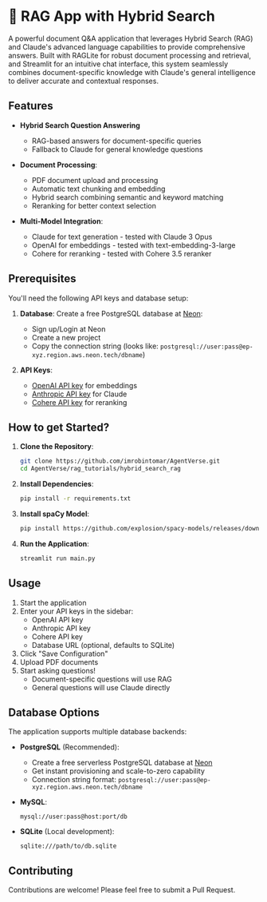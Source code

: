 # 👀 RAG App with Hybrid Search 

A powerful document Q&A application that leverages Hybrid Search (RAG) and Claude's advanced language capabilities to provide comprehensive answers. Built with RAGLite for robust document processing and retrieval, and Streamlit for an intuitive chat interface, this system seamlessly combines document-specific knowledge with Claude's general intelligence to deliver accurate and contextual responses.

## Features

- **Hybrid Search Question Answering**
    - RAG-based answers for document-specific queries
    - Fallback to Claude for general knowledge questions

- **Document Processing**:
  - PDF document upload and processing
  - Automatic text chunking and embedding
  - Hybrid search combining semantic and keyword matching
  - Reranking for better context selection

- **Multi-Model Integration**:
  - Claude for text generation - tested with Claude 3 Opus 
  - OpenAI for embeddings - tested with text-embedding-3-large
  - Cohere for reranking - tested with Cohere 3.5 reranker

## Prerequisites

You'll need the following API keys and database setup:

1. **Database**: Create a free PostgreSQL database at [Neon](https://neon.tech):
   - Sign up/Login at Neon
   - Create a new project
   - Copy the connection string (looks like: `postgresql://user:pass@ep-xyz.region.aws.neon.tech/dbname`)

2. **API Keys**:
   - [OpenAI API key](https://platform.openai.com/api-keys) for embeddings
   - [Anthropic API key](https://console.anthropic.com/settings/keys) for Claude
   - [Cohere API key](https://dashboard.cohere.com/api-keys) for reranking

## How to get Started?

1. **Clone the Repository**:
   ```bash
   git clone https://github.com/imrobintomar/AgentVerse.git
   cd AgentVerse/rag_tutorials/hybrid_search_rag
   ```

2. **Install Dependencies**:
   ```bash
   pip install -r requirements.txt
   ```

3. **Install spaCy Model**:
   ```bash
   pip install https://github.com/explosion/spacy-models/releases/download/xx_sent_ud_sm-3.7.0/xx_sent_ud_sm-3.7.0-py3-none-any.whl
   ```

4. **Run the Application**:
   ```bash
   streamlit run main.py
   ```

## Usage

1. Start the application
2. Enter your API keys in the sidebar:
   - OpenAI API key
   - Anthropic API key
   - Cohere API key
   - Database URL (optional, defaults to SQLite)
3. Click "Save Configuration"
4. Upload PDF documents
5. Start asking questions!
   - Document-specific questions will use RAG
   - General questions will use Claude directly

## Database Options

The application supports multiple database backends:

- **PostgreSQL** (Recommended):
  - Create a free serverless PostgreSQL database at [Neon](https://neon.tech)
  - Get instant provisioning and scale-to-zero capability
  - Connection string format: `postgresql://user:pass@ep-xyz.region.aws.neon.tech/dbname`

- **MySQL**:
  ```
  mysql://user:pass@host:port/db
  ```
- **SQLite** (Local development):
  ```
  sqlite:///path/to/db.sqlite
  ```

## Contributing

Contributions are welcome! Please feel free to submit a Pull Request.
